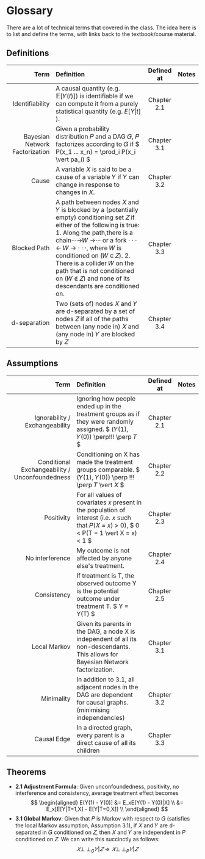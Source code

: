 # Glossary

There are a lot of technical terms that covered in the class. The idea here is to list and define the terms, with links back to the textbook/course material.

## Definitions 
| **Term**   | Definition | Defined at | Notes |
|-------:|:----------|:-----------:|--------|
| Identifiability | A causal quantity (e.g. 𝔼[𝑌(𝑡)]) is identifiable if we can compute it from a purely statistical quantity (e.g. $E[Y \vert t]$ ). | Chapter 2.1 | |
| Bayesian Network Factorization | Given a probability distribution 𝑃 and a DAG 𝐺, 𝑃 factorizes according to 𝐺 if $ P(x_1 ... x_n) = \prod_i P(x_i \vert pa_i) $ | Chapter 3.1 | |
| Cause |  A variable 𝑋 is said to be a cause of a variable 𝑌 if 𝑌 can change in response to changes in 𝑋. | Chapter 3.2 | |
| Blocked Path | A path between nodes 𝑋 and 𝑌 is blocked by a (potentially empty) conditioning set 𝑍 if either of the following is true: 1. Along the path,there is a chain···→𝑊 →··· or a fork · · · ← 𝑊 → · · ·, where 𝑊 is conditioned on (𝑊 ∈ 𝑍). 2. There is a collider 𝑊 on the path that is not conditioned on (𝑊 ∉ 𝑍) and none of its descendants are conditioned on. | Chapter 3.3 | | 
| d-separation | Two (sets of) nodes 𝑋 and 𝑌 are d-separated by a set of nodes 𝑍 if all of the paths between (any node in) 𝑋 and (any node in) 𝑌 are blocked by 𝑍 | Chapter 3.4 | |


## Assumptions
| Term   | Definition | Defined at | Notes |
|-------:|:----------|:-----------:|--------|
| Ignorability / Exchangeability | Ignoring how people ended up in the treatment groups as if they were randomly assigned. $ (𝑌(1), 𝑌(0)) \perp\!\!\! \perp 𝑇  $| Chapter 2.1   |  |
| Conditional Exchangeability / Unconfoundedness | Conditioning on X has made the treatment groups comparable. $ (𝑌(1), 𝑌(0)) \perp \!\!\! \perp 𝑇 \vert 𝑋  $| Chapter 2.2 | |
| Positivity | For all values of covariates 𝑥 present in the population of interest (i.e. 𝑥 such that 𝑃(𝑋 = 𝑥) > 0), $ 0 < P(T = 1 \vert  X = x) < 1 $ | Chapter 2.3 | |
| No interference | My outcome is not affected by anyone else's treatment. | Chapter 2.4 | |
| Consistency | If treatment is T, the observed outcome Y is the potential outcome under treatment T. $ Y = Y(T) $| Chapter 2.5 | |
| Local Markov | Given its parents in the DAG, a node X is independent of all its non-descendants. This allows for Bayesian Network factorization. | Chapter 3.1 | |
| Minimality | In addition to 3.1, all adjacent nodes in the DAG are dependent for causal graphs. (minimising independencies) | Chapter 3.2 | |
| Causal Edge | In a directed graph, every parent is a direct cause of all its children | Chapter 3.3| |

## Theorems
* **2.1 Adjustment Formula**: Given unconfoundedness, positivity, no interference and consistency, average treatment effect becomes
$$ \begin{aligned}
E(Y(1) - Y(0)] &= E_xE(Y(1) - Y(0)|X] \\
&= E_x[E[Y|T=1,X] - E[Y|T=0,X]] \\
\end{aligned}
$$
*  **3.1 Global Markov**: Given that 𝑃 is Markov with respect to 𝐺 (satisfies the local Markov assumption, Assumption 3.1), if 𝑋 and 𝑌 are d-separated in 𝐺 conditioned on 𝑍, then 𝑋 and 𝑌 are independent in 𝑃 conditioned on 𝑍. We can write this succinctly as follows:
$$ 𝑋 \perp \!\!\! \perp_G 𝑌|𝑍 \Longrightarrow 𝑋\perp \!\!\! \perp_P 𝑌|𝑍 $$ 

